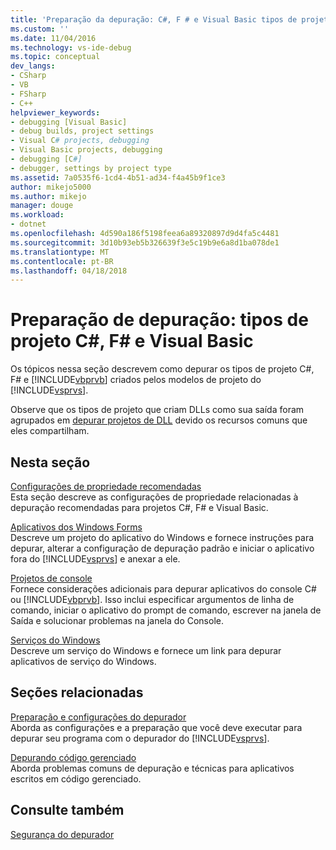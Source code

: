 ```yaml
---
title: 'Preparação da depuração: C#, F # e Visual Basic tipos de projeto | Microsoft Docs'
ms.custom: ''
ms.date: 11/04/2016
ms.technology: vs-ide-debug
ms.topic: conceptual
dev_langs:
- CSharp
- VB
- FSharp
- C++
helpviewer_keywords:
- debugging [Visual Basic]
- debug builds, project settings
- Visual C# projects, debugging
- Visual Basic projects, debugging
- debugging [C#]
- debugger, settings by project type
ms.assetid: 7a0535f6-1cd4-4b51-ad34-f4a45b9f1ce3
author: mikejo5000
ms.author: mikejo
manager: douge
ms.workload:
- dotnet
ms.openlocfilehash: 4d590a186f5198feea6a89320897d9d4fa5c4481
ms.sourcegitcommit: 3d10b93eb5b326639f3e5c19b9e6a8d1ba078de1
ms.translationtype: MT
ms.contentlocale: pt-BR
ms.lasthandoff: 04/18/2018
---
```

# <a name="debugging-preparation-c-f-and-visual-basic-project-types"></a>Preparação de depuração: tipos de projeto C#, F# e Visual Basic
Os tópicos nessa seção descrevem como depurar os tipos de projeto C#, F# e [!INCLUDE[vbprvb](../code-quality/includes/vbprvb_md.md)] criados pelos modelos de projeto do [!INCLUDE[vsprvs](../code-quality/includes/vsprvs_md.md)].  
  
 Observe que os tipos de projeto que criam DLLs como sua saída foram agrupados em [depurar projetos de DLL](../debugger/debugging-dll-projects.md) devido os recursos comuns que eles compartilham.  
  
## <a name="in-this-section"></a>Nesta seção  
 [Configurações de propriedade recomendadas](../debugger/managed-debugging-recommended-property-settings.md)  
 Esta seção descreve as configurações de propriedade relacionadas à depuração recomendadas para projetos C#, F# e Visual Basic.  
  
 [Aplicativos dos Windows Forms](../debugger/debugging-preparation-windows-forms-applications.md)  
 Descreve um projeto do aplicativo do Windows e fornece instruções para depurar, alterar a configuração de depuração padrão e iniciar o aplicativo fora do [!INCLUDE[vsprvs](../code-quality/includes/vsprvs_md.md)] e anexar a ele.  
  
 [Projetos de console](../debugger/debugging-preparation-console-projects.md)  
 Fornece considerações adicionais para depurar aplicativos do console C# ou [!INCLUDE[vbprvb](../code-quality/includes/vbprvb_md.md)]. Isso inclui especificar argumentos de linha de comando, iniciar o aplicativo do prompt de comando, escrever na janela de Saída e solucionar problemas na janela do Console.  
  
 [Serviços do Windows](../debugger/debugging-preparation-windows-services.md)  
 Descreve um serviço do Windows e fornece um link para depurar aplicativos de serviço do Windows.  
  
## <a name="related-sections"></a>Seções relacionadas  
 [Preparação e configurações do depurador](../debugger/debugger-settings-and-preparation.md)  
 Aborda as configurações e a preparação que você deve executar para depurar seu programa com o depurador do [!INCLUDE[vsprvs](../code-quality/includes/vsprvs_md.md)].  
  
 [Depurando código gerenciado](../debugger/debugging-managed-code.md)  
 Aborda problemas comuns de depuração e técnicas para aplicativos escritos em código gerenciado.  
  
## <a name="see-also"></a>Consulte também  
 [Segurança do depurador](../debugger/debugger-security.md)